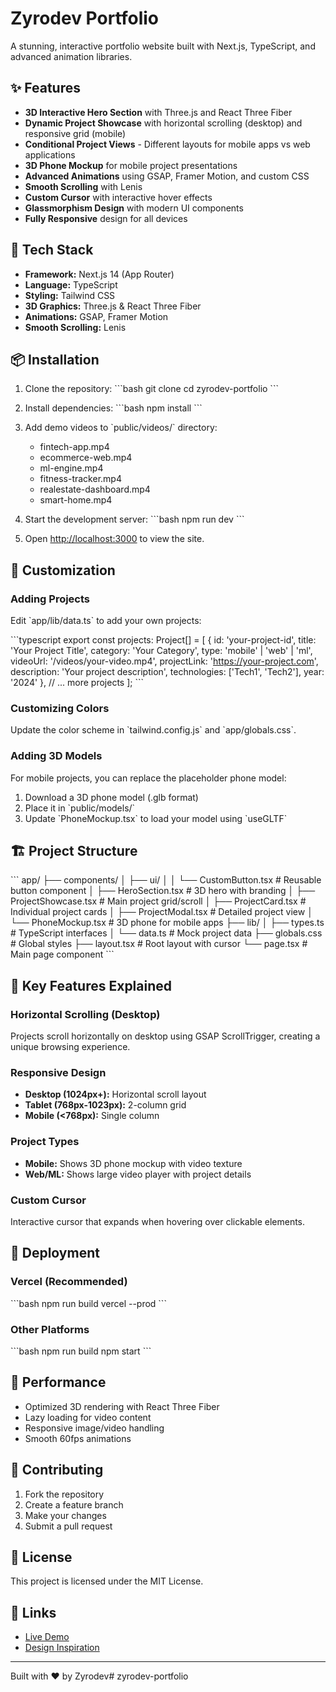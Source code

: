 # Zyrodev Portfolio

A stunning, interactive portfolio website built with Next.js, TypeScript, and advanced animation libraries.

## ✨ Features

- **3D Interactive Hero Section** with Three.js and React Three Fiber
- **Dynamic Project Showcase** with horizontal scrolling (desktop) and responsive grid (mobile)
- **Conditional Project Views** - Different layouts for mobile apps vs web applications
- **3D Phone Mockup** for mobile project presentations
- **Advanced Animations** using GSAP, Framer Motion, and custom CSS
- **Smooth Scrolling** with Lenis
- **Custom Cursor** with interactive hover effects
- **Glassmorphism Design** with modern UI components
- **Fully Responsive** design for all devices

## 🚀 Tech Stack

- **Framework:** Next.js 14 (App Router)
- **Language:** TypeScript
- **Styling:** Tailwind CSS
- **3D Graphics:** Three.js & React Three Fiber
- **Animations:** GSAP, Framer Motion
- **Smooth Scrolling:** Lenis

## 📦 Installation

1. Clone the repository:
\`\`\`bash
git clone <your-repo-url>
cd zyrodev-portfolio
\`\`\`

2. Install dependencies:
\`\`\`bash
npm install
\`\`\`

3. Add demo videos to \`public/videos/\` directory:
   - fintech-app.mp4
   - ecommerce-web.mp4
   - ml-engine.mp4
   - fitness-tracker.mp4
   - realestate-dashboard.mp4
   - smart-home.mp4

4. Start the development server:
\`\`\`bash
npm run dev
\`\`\`

5. Open [http://localhost:3000](http://localhost:3000) to view the site.

## 🎨 Customization

### Adding Projects

Edit \`app/lib/data.ts\` to add your own projects:

\`\`\`typescript
export const projects: Project[] = [
  {
    id: 'your-project-id',
    title: 'Your Project Title',
    category: 'Your Category',
    type: 'mobile' | 'web' | 'ml',
    videoUrl: '/videos/your-video.mp4',
    projectLink: 'https://your-project.com',
    description: 'Your project description',
    technologies: ['Tech1', 'Tech2'],
    year: '2024'
  },
  // ... more projects
];
\`\`\`

### Customizing Colors

Update the color scheme in \`tailwind.config.js\` and \`app/globals.css\`.

### Adding 3D Models

For mobile projects, you can replace the placeholder phone model:

1. Download a 3D phone model (.glb format)
2. Place it in \`public/models/\`
3. Update \`PhoneMockup.tsx\` to load your model using \`useGLTF\`

## 🏗️ Project Structure

\`\`\`
app/
├── components/
│   ├── ui/
│   │   └── CustomButton.tsx      # Reusable button component
│   ├── HeroSection.tsx           # 3D hero with branding
│   ├── ProjectShowcase.tsx       # Main project grid/scroll
│   ├── ProjectCard.tsx           # Individual project cards
│   ├── ProjectModal.tsx          # Detailed project view
│   └── PhoneMockup.tsx          # 3D phone for mobile apps
├── lib/
│   ├── types.ts                  # TypeScript interfaces
│   └── data.ts                   # Mock project data
├── globals.css                   # Global styles
├── layout.tsx                    # Root layout with cursor
└── page.tsx                      # Main page component
\`\`\`

## 🌟 Key Features Explained

### Horizontal Scrolling (Desktop)
Projects scroll horizontally on desktop using GSAP ScrollTrigger, creating a unique browsing experience.

### Responsive Design
- **Desktop (1024px+):** Horizontal scroll layout
- **Tablet (768px-1023px):** 2-column grid
- **Mobile (<768px):** Single column

### Project Types
- **Mobile:** Shows 3D phone mockup with video texture
- **Web/ML:** Shows large video player with project details

### Custom Cursor
Interactive cursor that expands when hovering over clickable elements.

## 🚀 Deployment

### Vercel (Recommended)
\`\`\`bash
npm run build
vercel --prod
\`\`\`

### Other Platforms
\`\`\`bash
npm run build
npm start
\`\`\`

## 📱 Performance

- Optimized 3D rendering with React Three Fiber
- Lazy loading for video content
- Responsive image/video handling
- Smooth 60fps animations

## 🤝 Contributing

1. Fork the repository
2. Create a feature branch
3. Make your changes
4. Submit a pull request

## 📄 License

This project is licensed under the MIT License.

## 🔗 Links

- [Live Demo](https://zyrodev-portfolio.vercel.app)
- [Design Inspiration](https://cappen.co)

---

Built with ❤️ by Zyrodev#   z y r o d e v - p o r t f o l i o  
 